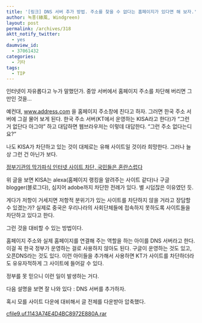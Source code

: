 ```yaml
---
title: '[링크] DNS 서버 추가 방법. 주소를 찾을 수 없다는 홈페이지가 있다면 해 보자.'
author: 녹풍(綠風, Windgreen)
layout: post
permalink: /archives/318
aktt_notify_twitter:
  - yes
daumview_id:
  - 37061432
categories:
  - 기타
tags:
  - TIP
---
```

인터넷이 자유롭다고 누가 말했던가. 중앙 서버에서 홈페이지 주소를 차단해 버리면 그만인 것을&#8230;

예컨대, www.address.com 을 홈페이지 주소창에 친다고 하자. 그러면 한국 주소 서버에 그걸 물어 보게 된다. 한국 주소 서버(KT에서 운영하는 KISA라고 한다)가 “그런 거 없단다 아그야” 하고 대답하면 웹브라우저는 이렇데 대답한다. “그런 주소 없다는디요?”

나도 KISA가 차단하고 있는 것이 대체로는 유해 사이트일 것이라 희망한다. 그러나 늘상 그런 건 아닌가 보다.

<a target="_blank" href="http://hfkais.blogspot.com/2009/07/blog-post_17.html">정부기관의 막가파식 인터넷 사이트 차단, 국민들은 혼란스럽다</a>

위 글을 보면 KISA는 alexa(홈페이지 랭킹을 알려주는 사이트 같다)나 구글 blogger(블로그다), 심지어 adobe까지 차단한 전례가 있다. 별 시덥잖은 이유였던 듯.

게다가 저항이 거세지면 저항적 분위기가 있는 사이트를 차단하지 않을 거라고 장담할 수 있겠는가? 실제로 중국은 우리나라의 사회단체들에 접속하지 못하도록 사이트들을 차단하고 있다고 한다.

그런 것을 대비할 수 있는 방법이다.

홈페이지 주소와 실제 홈페이지를 연결해 주는 역할을 하는 아이를 DNS 서버라고 한다. 이걸 꼭 한국 정부가 운영하는 걸로 사용하지 않아도 된다. 구글이 운영하는 것도 있고, 오픈DNS라는 것도 있다. 이런 아이들을 추가해서 사용하면 KT가 사이트를 차단하더라도 유유자적하게 그 사이트에 들어갈 수 있다.

정부를 못 믿으니 이런 일이 발생하는 거다.

다음 설명을 보면 잘 나와 있다 : DNS 서버를 추가하자.

혹시 모를 사이트 다운에 대비해서 글 전체를 다운받아 압축했다.

<a href="http://dl.dropboxusercontent.com/u/15546257/blog/mytory/old-images/1/cfile9.uf.1143A74E4D4BC8972E880A.rar" class="aligncenter" />cfile9.uf.1143A74E4D4BC8972E880A.rar</a>